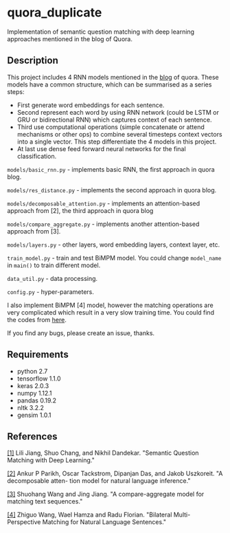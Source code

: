 # quora_duplicate
Implementation of semantic question matching with deep learning approaches mentioned in the blog of Quora.

## Description

This project includes 4 RNN models mentioned in the [blog](https://engineering.quora.com/Semantic-Question-Matching-with-Deep-Learning) of quora. These models have a common structure, which can be summarised as a series steps:

- First generate word embeddings for each sentence.
- Second represent each word by using RNN network (could be LSTM or GRU or bidirectional RNN) which captures context of each sentence.
- Third use computational operations (simple concatenate or attend mechanisms or other ops) to combine several timesteps context vectors into a single vector. This step differentiate the 4 models in this project.
- At last use dense feed forward neural networks for the final classification.

`models/basic_rnn.py` - implements basic RNN, the first approach in quora blog.

`models/res_distance.py` - implements the second approach in quora blog.

`models/decomposable_attention.py` - implements an attention-based approach from [2], the third approach in quora blog 

`models/compare_aggregate.py` - implements another attention-based approach from [3].

`models/layers.py` - other layers, word embedding layers, context layer, etc.

`train_model.py` - train and test BiMPM model. You could change `model_name` in `main()` to train different model.

`data_util.py` - data processing.

`config.py` - hyper-parameters.

I also implement BiMPM [4] model, however the matching operations are very complicated which result in a very slow training time. You could find the codes from [here](https://github.com/ijinmao/BiMPM_keras).

If you find any bugs, please create an issue, thanks.

## Requirements

- python 2.7
- tensorflow 1.1.0
- keras 2.0.3
- numpy 1.12.1
- pandas 0.19.2
- nltk 3.2.2
- gensim 1.0.1

## References

[[1]](https://engineering.quora.com/Semantic-Question-Matching-with-Deep-Learning) Lili Jiang, Shuo Chang, and Nikhil Dandekar. "Semantic Question Matching with Deep Learning."

[[2]](https://arxiv.org/abs/1611.01747) Ankur P Parikh, Oscar Tackstrom, Dipanjan Das, and Jakob Uszkoreit. "A decomposable atten- tion model for natural language inference."

[[3]](https://arxiv.org/abs/1606.01933) Shuohang Wang and Jing Jiang. "A compare-aggregate model for matching text sequences."

[[4]](https://arxiv.org/pdf/1702.03814) Zhiguo Wang, Wael Hamza and Radu Florian. "Bilateral Multi-Perspective Matching for Natural Language Sentences."